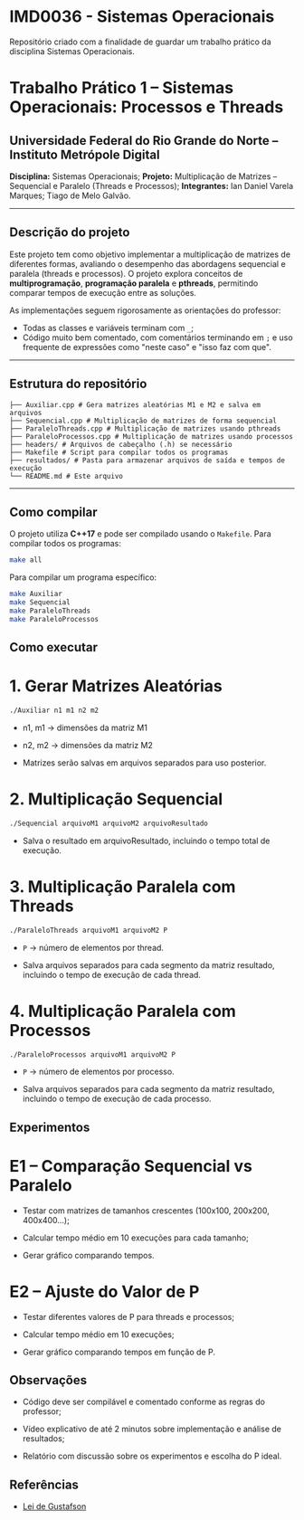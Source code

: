 # IMD0036 - Sistemas Operacionais
Repositório criado com a finalidade de guardar um trabalho prático da disciplina Sistemas Operacionais.

# Trabalho Prático 1 – Sistemas Operacionais: Processos e Threads

## Universidade Federal do Rio Grande do Norte – Instituto Metrópole Digital
**Disciplina:** Sistemas Operacionais;
**Projeto:** Multiplicação de Matrizes – Sequencial e Paralelo (Threads e Processos);
**Integrantes:** Ian Daniel Varela Marques; Tiago de Melo Galvão.

---

## Descrição do projeto

Este projeto tem como objetivo implementar a multiplicação de matrizes de diferentes formas, avaliando o desempenho das abordagens sequencial e paralela (threads e processos). O projeto explora conceitos de **multiprogramação**, **programação paralela** e **pthreads**, permitindo comparar tempos de execução entre as soluções.

As implementações seguem rigorosamente as orientações do professor:

- Todas as classes e variáveis terminam com `_`;
- Código muito bem comentado, com comentários terminando em `;` e uso frequente de expressões como "neste caso" e "isso faz com que".  

---

## Estrutura do repositório

```
├── Auxiliar.cpp # Gera matrizes aleatórias M1 e M2 e salva em arquivos
├── Sequencial.cpp # Multiplicação de matrizes de forma sequencial
├── ParaleloThreads.cpp # Multiplicação de matrizes usando pthreads
├── ParaleloProcessos.cpp # Multiplicação de matrizes usando processos
├── headers/ # Arquivos de cabeçalho (.h) se necessário
├── Makefile # Script para compilar todos os programas
├── resultados/ # Pasta para armazenar arquivos de saída e tempos de execução
└── README.md # Este arquivo
```

---

## Como compilar

O projeto utiliza **C++17** e pode ser compilado usando o `Makefile`. Para compilar todos os programas:

```bash
make all
```

Para compilar um programa específico:

```bash
make Auxiliar
make Sequencial
make ParaleloThreads
make ParaleloProcessos
```

## Como executar

# 1. Gerar Matrizes Aleatórias
   ```bash
   ./Auxiliar n1 m1 n2 m2
   ```
- n1, m1 → dimensões da matriz M1

- n2, m2 → dimensões da matriz M2

- Matrizes serão salvas em arquivos separados para uso posterior.

# 2. Multiplicação Sequencial
  ```bash
  ./Sequencial arquivoM1 arquivoM2 arquivoResultado
  ```
- Salva o resultado em arquivoResultado, incluindo o tempo total de execução.

# 3. Multiplicação Paralela com Threads
   ```bash
   ./ParaleloThreads arquivoM1 arquivoM2 P
   ```
  - ```P``` → número de elementos por thread.

  - Salva arquivos separados para cada segmento da matriz resultado, incluindo o tempo de execução de cada thread.

# 4. Multiplicação Paralela com Processos
   ```bash
   ./ParaleloProcessos arquivoM1 arquivoM2 P
   ```
  - ```P``` → número de elementos por processo.

  - Salva arquivos separados para cada segmento da matriz resultado, incluindo o tempo de execução de cada processo.

## Experimentos

# E1 – Comparação Sequencial vs Paralelo

- Testar com matrizes de tamanhos crescentes (100x100, 200x200, 400x400...);

- Calcular tempo médio em 10 execuções para cada tamanho;

- Gerar gráfico comparando tempos.

# E2 – Ajuste do Valor de P

- Testar diferentes valores de P para threads e processos;

- Calcular tempo médio em 10 execuções;

- Gerar gráfico comparando tempos em função de P.

## Observações

- Código deve ser compilável e comentado conforme as regras do professor;

- Vídeo explicativo de até 2 minutos sobre implementação e análise de resultados;

- Relatório com discussão sobre os experimentos e escolha do P ideal.

## Referências

- [Lei de Gustafson](https://en.wikipedia.org/wiki/Gustafson%27s_law)
